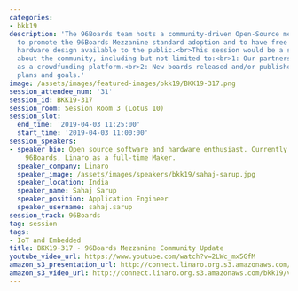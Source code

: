 ```yaml
---
categories:
- bkk19
description: 'The 96Boards team hosts a community-driven Open-Source mezzanine initiative
  to promote the 96Boards Mezzanine standard adoption and to have free and open-source
  hardware design available to the public.<br>This session would be a status update
  about the community, including but not limited to:<br>1: Our partnership with GroupGets
  as a crowdfunding platform.<br>2: New boards released and/or published.<br>3: Future
  plans and goals.'
image: /assets/images/featured-images/bkk19/BKK19-317.png
session_attendee_num: '31'
session_id: BKK19-317
session_room: Session Room 3 (Lotus 10)
session_slot:
  end_time: '2019-04-03 11:25:00'
  start_time: '2019-04-03 11:00:00'
session_speakers:
- speaker_bio: Open source software and hardware enthusiast. Currently working at
    96Boards, Linaro as a full-time Maker.
  speaker_company: Linaro
  speaker_image: /assets/images/speakers/bkk19/sahaj-sarup.jpg
  speaker_location: India
  speaker_name: Sahaj Sarup
  speaker_position: Application Engineer
  speaker_username: sahaj.sarup
session_track: 96Boards
tag: session
tags:
- IoT and Embedded
title: BKK19-317 - 96Boards Mezzanine Community Update
youtube_video_url: https://www.youtube.com/watch?v=2LWc_mx5GfM
amazon_s3_presentation_url: http://connect.linaro.org.s3.amazonaws.com/bkk19/presentations/bkk19-317.pdf
amazon_s3_video_url: http://connect.linaro.org.s3.amazonaws.com/bkk19/videos/bkk19-317.mp4
---
```

